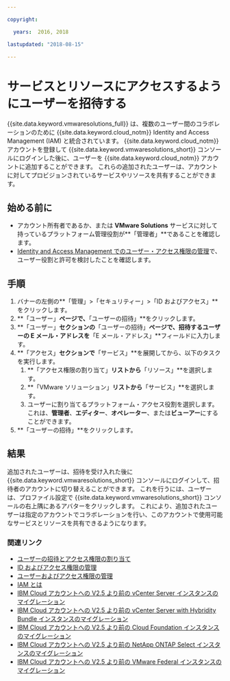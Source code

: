 ```yaml
---

copyright:

  years:  2016, 2018

lastupdated: "2018-08-15"

---
```


# サービスとリソースにアクセスするようにユーザーを招待する

{{site.data.keyword.vmwaresolutions_full}} は、複数のユーザー間のコラボレーションのために {{site.data.keyword.cloud_notm}} Identity and Access Management (IAM) と統合されています。 {{site.data.keyword.cloud_notm}} アカウントを登録して {{site.data.keyword.vmwaresolutions_short}} コンソールにログインした後に、ユーザーを {{site.data.keyword.cloud_notm}} アカウントに追加することができます。 これらの追加されたユーザーは、アカウントに対してプロビジョンされているサービスやリソースを共有することができます。

## 始める前に

* アカウント所有者であるか、または **VMware Solutions** サービスに対して持っているプラットフォーム管理役割が**「管理者」**であることを確認します。
* [Identity and Access Management でのユーザー・アクセス権限の管理](iam.html)で、ユーザー役割と許可を検討したことを確認します。

## 手順

1. バナーの左側の**「管理」>「セキュリティー」>「ID およびアクセス」**をクリックします。
2. **「ユーザー」**ページで、**「ユーザーの招待」**をクリックします。
3. **「ユーザー」**セクションの**「ユーザーの招待」**ページで、招待するユーザーの E メール・アドレスを**「E メール・アドレス」**フィールドに入力します。
4. **「アクセス」**セクションで**「サービス」**を展開してから、以下のタスクを実行します。
   1. **「アクセス権限の割り当て」**リストから**「リソース」**を選択します。
   2. **「VMware ソリューション」**リストから**「サービス」**を選択します。
   3. ユーザーに割り当てるプラットフォーム・アクセス役割を選択します。 これは、**管理者**、**エディター**、**オペレーター**、または**ビューアー**にすることができます。
5. **「ユーザーの招待」**をクリックします。

## 結果

追加されたユーザーは、招待を受け入れた後に {{site.data.keyword.vmwaresolutions_short}} コンソールにログインして、招待者のアカウントに切り替えることができます。 これを行うには、ユーザーは、プロファイル設定で {{site.data.keyword.vmwaresolutions_short}} コンソールの右上隅にあるアバターをクリックします。 これにより、追加されたユーザーは指定のアカウントでコラボレーションを行い、このアカウントで使用可能なサービスとリソースを共有できるようになります。

### 関連リンク

* [ユーザーの招待とアクセス権限の割り当て](../../../iam/iamuserinv.html)
* [ID およびアクセス権限の管理](../../../iam/quickstart.html)
* [ユーザーおよびアクセス権限の管理](../../../iam/iamusermanage.html)
* [IAM とは](../../../iam/index.html)
* [IBM Cloud アカウントへの V2.5 より前の vCenter Server インスタンスのマイグレーション](../vcenter/vc_addinstancetousraccount.html)
* [IBM Cloud アカウントへの V2.5 より前の vCenter Server with Hybridity Bundle インスタンスのマイグレーション](../vcenter/vc_hybrid_addinstancetousraccount.html)
* [IBM Cloud アカウントへの V2.5 より前の Cloud Foundation インスタンスのマイグレーション](../sddc/sd_addinstancetousraccount.html)
* [IBM Cloud アカウントへの V2.5 より前の NetApp ONTAP Select インスタンスのマイグレーション](../netapp/np_addinstancetousraccount.html)
* [IBM Cloud アカウントへの V2.5 より前の VMware Federal インスタンスのマイグレーション](../vcenter/vc_fed_addinstancetousraccount.html)
